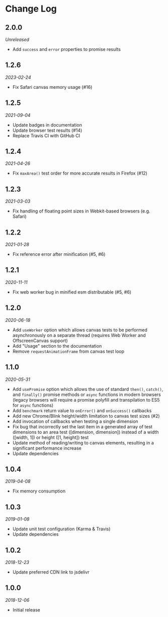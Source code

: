 # Change Log

## 2.0.0

_Unreleased_

- Add `success` and `error` properties to promise results

## 1.2.6

_2023-02-24_

- Fix Safari canvas memory usage (#16)

## 1.2.5

_2021-09-04_

- Update badges in documentation
- Update browser test results (#14)
- Replace Travis CI with GitHub CI

## 1.2.4

_2021-04-26_

- Fix `maxArea()` test order for more accurate results in Firefox (#12)

## 1.2.3

_2021-03-03_

- Fix handling of floating point sizes in Webkit-based browsers (e.g. Safari)

## 1.2.2

_2021-01-28_

- Fix reference error after minification (#5, #6)

## 1.2.1

_2020-11-11_

- Fix web worker bug in minified esm distributable (#5, #6)

## 1.2.0

_2020-06-18_

- Add `useWorker` option which allows canvas tests to be performed asynchronously on a separate thread (requires Web Worker and OffscreenCanvas support)
- Add "Usage" section to the documentation
- Remove `requestAnimationFrame` from canvas test loop

## 1.1.0

_2020-05-31_

- Add `usePromise` option which allows the use of standard `then()`, `catch()`, and `finally()` promise methods or `async` functions in modern browsers (legacy browsers will require a promise polyfill and transpilation to ES5 for `async` functions)
- Add `benchmark` return value to `onError()` and `onSuccess()` callbacks
- Add new Chrome/Blink height/width limitation to canvas test sizes (#2)
- Add invocation of callbacks when testing a single dimension
- Fix bug that incorrectly set the last item in a generated array of test dimensions to an area test ([dimension, dimension]) instead of a width ([width, 1]) or height ([1, height]) test
- Update method of reading/writing to canvas elements, resulting in a significant performance increase
- Update dependencies

## 1.0.4

_2019-04-08_

- Fix memory consumption

## 1.0.3

_2019-01-08_

- Update unit test configuration (Karma & Travis)
- Update dependencies

## 1.0.2

_2018-12-23_

- Update preferred CDN link to jsdelivr

## 1.0.0

_2018-12-06_

- Initial release
